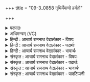 +++
title = "09-3_0858 नृभिर्येमाणो हर्यतो"

+++
<details><summary>पदपाठः</summary>

नृ꣡भिः꣢꣯। ये꣣मानः꣢। ह꣣र्यतः꣢। वि꣣चक्षणः꣢। वि꣣। चक्षणः꣢। रा꣡जा꣢꣯। दे꣣वः꣢। स꣣मुद्र्यः꣢। स꣢म्। उद्र्यः꣢। ८५८।
</details>

<details><summary>अधिमन्त्रम् (VC)</summary>

- पवमानः सोमः
- सप्तर्षयः
- द्विपदा विराट्
- पञ्चमः
</details>

<details><summary>हिन्दी : आचार्य रामनाथ वेदालंकार - विषयः</summary>

अगले मन्त्र में पुनः उसी विषय का वर्णन है।
</details>

<details><summary>हिन्दी : आचार्य रामनाथ वेदालंकार - पदार्थः</summary>

पदार्थान्वयभाषाः -  (नृभिः) नेता गुरुजनों से (येमाणः) नियन्त्रण में रखा जाता हुआ, (हर्यतः) प्रिय, (राजा) तेज से देदीप्यमान, (समुद्र्यः) ब्रह्मचर्याश्रमरूप समुद्र में निवास करता हुआ ब्रह्मचारी (देवः) दिव्य गुणों से युक्त,और (विचक्षणः) विद्वान् हो जाता है ॥३॥
</details>

<details><summary>हिन्दी : आचार्य रामनाथ वेदालंकार - भावार्थः</summary>

भावार्थभाषाः -  गुरुकुल में गुरुजनों के सान्निध्य में निवास करता हुआ ब्रह्मचारी विद्वान् और सदाचारी होकर स्नातक बनता है ॥३॥
</details>

<details><summary>संस्कृत : आचार्य रामनाथ वेदालंकार - विषयः</summary>

अथ पुनरपि तमेव विषयमाह।
</details>

<details><summary>संस्कृत : आचार्य रामनाथ वेदालंकार - पदार्थः</summary>

पदार्थान्वयभाषाः -  (नृभिः) नेतृभिः गुरुजनैः (येमाणः) नियम्यमानः, (हर्यतः) प्रियः, (राजा) तेजसा राजमानः, (समुद्र्यः) ब्रह्मचर्याश्रमरूपे समुद्रे निवसन् ब्रह्मचारी (देवः) दिव्यगुणयुक्तः, (विचक्षणः) विद्वांश्च भवतीति शेषः ॥३॥
</details>

<details><summary>संस्कृत : आचार्य रामनाथ वेदालंकार - भावार्थः</summary>

भावार्थभाषाः -  गुरुकुले गुरुजनानां सान्निध्ये वसन् ब्रह्मचारी विद्वान् सदाचारी च भूत्वा स्नातको जायते ॥३॥
</details>

<details><summary>संस्कृत : आचार्य रामनाथ वेदालंकार - पादटिप्पनी</summary>

टिप्पणी:   १. ऋ० ९।१०७।१६,‘येमा॒नो’ इति ‘स॑मुद्रि॑यः’ इति च पाठः।
</details>